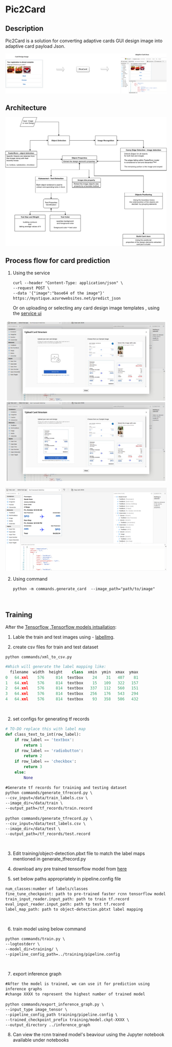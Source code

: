 # Pic2Card
## Description
Pic2Card is a solution for converting adaptive cards GUI design image into adaptive card payload Json.




![Pic2Card](./images/pic2card.png)


## Architecture
![Prediction Architecture](./images/architecture.png)




## Process flow for card prediction
1. Using the service

   ```shell
   curl --header "Content-Type: application/json" \
   --request POST \
   --data '{"image":"base64 of the image"}'
   https://mystique.azurewebsites.net/predict_json
   ```

   Or on uploading or selecting any card design image templates , using the [service ui](https://mystique-app.azurewebsites.net/)

![Working Screenshot](./images/working1.jpg)

![Working Screenshot](./images/working2.png)



2. Using command

   ```
   python -m commands.generate_card  --image_path="path/to/image"
   ```
   
   ​
## Training 
After the [Tensorflow ,Tensorflow models intsallation](https://tensorflow-object-detection-api-tutorial.readthedocs.io/en/latest/install.html):

1. Lable the  train and test images using - [labelImg](https://github.com/tzutalin/labelImg).

1. create csv files for train and test dataset

  ```shell
  python commands/xml_to_csv.py
  ```

  ```python
  #Which will generate the label mapping like:
    filename  width  height    class  xmin  ymin  xmax  ymax
  0   64.xml    576     814  textbox    24    31   407    81
  1   64.xml    576     814  textbox    15   109   322   157
  2   64.xml    576     814  textbox   337   112   560   151
  3   64.xml    576     814  textbox   256   176   543   294
  4   64.xml    576     814  textbox    93   358   506   432
  ```

  ​

2. set configs for generating tf records

  ```python
  # TO-DO replace this with label map
  def class_text_to_int(row_label):
      if row_label == 'textbox':
          return 1
      if row_label == 'radiobutton':
          return 2
      if row_label == 'checkbox':
          return 3
      else:
          None
  ```

  ```shell
  #Generate tf records for training and testing dataset
  python commands/generate_tfrecord.py \
  --csv_input=/data/train_labels.csv \
  --image_dir=/data/train \
  --output_path=/tf_records/train.record

  python commands/generate_tfrecord.py \
  --csv_input=/data/test_labels.csv \
  --image_dir=/data/test \
  --output_path=/tf_records/test.record

  ```

  ​

3. Edit training/object-detection.pbxt file to match the label maps mentioned in generate_tfrecord.py

4. download any pre trained tensorflow model from [here](https://github.com/tensorflow/models/blob/master/research/object_detection/g3doc/detection_model_zoo.md) 

5. set below paths appropriately in pipeline.config file

  ```
  num_classes:number of labels/classes
  fine_tune_checkpoint: path to pre-trained faster rcnn tensorflow model
  train_input_reader.input_path: path to train tf.record
  eval_input_reader.input_path: path tp test tf.record
  label_map_path: path to object-detection.pbtxt label mapping 
  ```

  ​

6. train model using below command 

  ```shell
  python commands/train.py \
  --logtostderr \
  --model_dir=training/ \
  --pipeline_config_path=../training/pipeline.config
  ```

  ​

7. export inference graph

  ```shell
  #After the model is trained, we can use it for prediction using inference graphs
  #change XXXX to represent the highest number of trained model 

  python commands/export_inference_graph.py \
  --input_type image_tensor \
  --pipeline_config_path training/pipeline.config \
  --trained_checkpoint_prefix training/model.ckpt-XXXX \
  --output_directory ../inference_graph
  ```

8. Can view the rcnn trained model's beaviour using the Jupyter notebook available under notebooks

  ​




